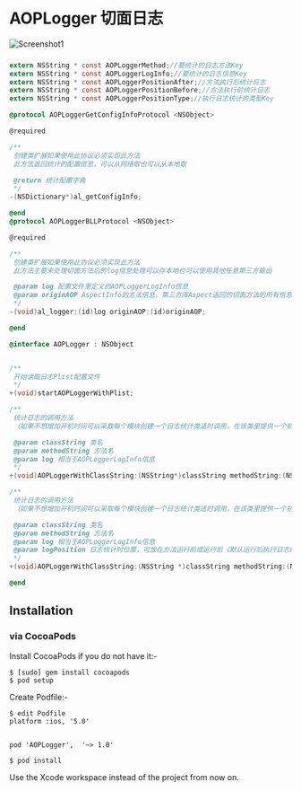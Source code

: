 # AOPLogger 切面日志

![Screenshot1](http://heroims.github.io/AOPLogger/QQ20170306-012628 "Screenshot1") 

###
```Objective-C
extern NSString * const AOPLoggerMethod;//要统计的日志方法Key
extern NSString * const AOPLoggerLogInfo;//要统计的日志信息Key
extern NSString * const AOPLoggerPositionAfter;//方法执行后统计日志
extern NSString * const AOPLoggerPositionBefore;//方法执行前统计日志
extern NSString * const AOPLoggerPositionType;//执行日志统计的类型Key

@protocol AOPLoggerGetConfigInfoProtocol <NSObject>

@required

/**
 创建类扩展如果使用此协议必须实现此方法
 此方法返回统计的配置信息，可以从网络取也可以从本地取

 @return 统计配置字典
 */
-(NSDictionary*)al_getConfigInfo;

@end
@protocol AOPLoggerBLLProtocol <NSObject>

@required

/**
 创建类扩展如果使用此协议必须实现此方法
 此方法主要来处理切面方法后的log信息处理可以存本地也可以使用其他任意第三方输出

 @param log 配置文件里定义的AOPLoggerLogInfo信息
 @param originAOP AspectInfo的方法信息，第三方库Aspect返回的切面方法的所有信息
 */
-(void)al_logger:(id)log originAOP:(id)originAOP;

@end

@interface AOPLogger : NSObject


/**
 开始读取日志Plist配置文件
 */
+(void)startAOPLoggerWithPlist;

/**
 统计日志的调用方法
 （如果不想增加开机时间可以采取每个模块创建一个日志统计类适时调用，在该类里提供一个初始化方法，内部调用此即可）

 @param classString 类名
 @param methodString 方法名
 @param log 相当于AOPLoggerLogInfo信息
 */
+(void)AOPLoggerWithClassString:(NSString*)classString methodString:(NSString*)methodString log:(id)log;

/**
 统计日志的调用方法
 （如果不想增加开机时间可以采取每个模块创建一个日志统计类适时调用，在该类里提供一个初始化方法，内部调用此即可）

 @param classString 类名
 @param methodString 方法名
 @param log 相当于AOPLoggerLogInfo信息
 @param logPosition 日志统计时位置，可放在方法运行前或运行后（默认运行后执行日志统计）
 */
+(void)AOPLoggerWithClassString:(NSString *)classString methodString:(NSString *)methodString log:(id)log logPosition:(NSString*)logPosition;

@end

```
## Installation

### via CocoaPods
Install CocoaPods if you do not have it:-
````
$ [sudo] gem install cocoapods
$ pod setup
````
Create Podfile:-
````
$ edit Podfile
platform :ios, '5.0'


pod 'AOPLogger',  '~> 1.0'

$ pod install
````
Use the Xcode workspace instead of the project from now on.
